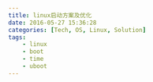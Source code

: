 ```yaml
---
title: linux启动方案及优化
date: 2016-05-27 15:36:28
categories: [Tech, OS, Linux, Solution]
tags:
	- linux
	- boot
	- time
	- uboot
---
```

